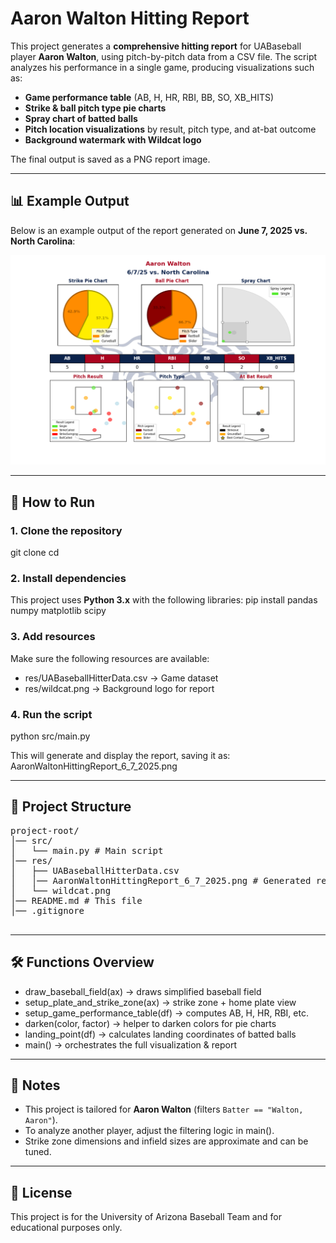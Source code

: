 # Aaron Walton Hitting Report

This project generates a **comprehensive hitting report** for UABaseball player **Aaron Walton**, using pitch-by-pitch data from a CSV file. The script analyzes his performance in a single game, producing visualizations such as:

- **Game performance table** (AB, H, HR, RBI, BB, SO, XB_HITS)
- **Strike & ball pitch type pie charts**
- **Spray chart of batted balls**
- **Pitch location visualizations** by result, pitch type, and at-bat outcome
- **Background watermark with Wildcat logo**

The final output is saved as a PNG report image.

---

## 📊 Example Output

Below is an example output of the report generated on **June 7, 2025 vs. North Carolina**:

![Aaron Walton Hitting Report](res/AaronWaltonHittingReport_6_7_2025.png)

---

## 🚀 How to Run

### 1. Clone the repository
git clone <your-repo-url>
cd <your-repo-name>

### 2. Install dependencies
This project uses **Python 3.x** with the following libraries:
pip install pandas numpy matplotlib scipy

### 3. Add resources
Make sure the following resources are available:
- res/UABaseballHitterData.csv → Game dataset
- res/wildcat.png → Background logo for report

### 4. Run the script
python src/main.py

This will generate and display the report, saving it as:
AaronWaltonHittingReport_6_7_2025.png

---

## 📂 Project Structure

<pre>
project-root/
│── src/
│   └── main.py # Main script
│── res/
│   ├── UABaseballHitterData.csv
│   │── AaronWaltonHittingReport_6_7_2025.png # Generated report (output)
│   └── wildcat.png
│── README.md # This file
│── .gitignore

</pre>
---

## 🛠️ Functions Overview

- draw_baseball_field(ax) → draws simplified baseball field
- setup_plate_and_strike_zone(ax) → strike zone + home plate view
- setup_game_performance_table(df) → computes AB, H, HR, RBI, etc.
- darken(color, factor) → helper to darken colors for pie charts
- landing_point(df) → calculates landing coordinates of batted balls
- main() → orchestrates the full visualization & report

---

## 📝 Notes

- This project is tailored for **Aaron Walton** (filters `Batter == "Walton, Aaron"`).
- To analyze another player, adjust the filtering logic in main().
- Strike zone dimensions and infield sizes are approximate and can be tuned.

---

## 📌 License

This project is for the University of Arizona Baseball Team and for educational purposes
only.
